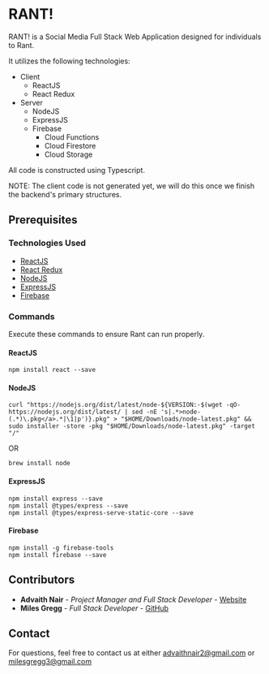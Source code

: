 # RANT!

RANT! is a Social Media Full Stack Web Application designed for individuals to Rant.

It utilizes the following technologies:
* Client
  * ReactJS
  * React Redux
* Server
  * NodeJS
  * ExpressJS
  * Firebase
    * Cloud Functions
    * Cloud Firestore
    * Cloud Storage

All code is constructed using Typescript.

NOTE: The client code is not generated yet, we will do this once we finish the backend's primary structures.

## Prerequisites

### Technologies Used
* [ReactJS](https://reactjs.org/)
* [React Redux](https://redux.js.org/)
* [NodeJS](https://nodejs.org/en/)
* [ExpressJS](https://expressjs.com/)
* [Firebase](https://firebase.google.com/)

### Commands

Execute these commands to ensure Rant can run properly.

#### ReactJS
```
npm install react --save
```

#### NodeJS
```
curl "https://nodejs.org/dist/latest/node-${VERSION:-$(wget -qO- https://nodejs.org/dist/latest/ | sed -nE 's|.*>node-(.*)\.pkg</a>.*|\1|p')}.pkg" > "$HOME/Downloads/node-latest.pkg" && sudo installer -store -pkg "$HOME/Downloads/node-latest.pkg" -target "/"
```
OR
```
brew install node
```

#### ExpressJS
```
npm install express --save
npm install @types/express --save
npm install @types/express-serve-static-core --save
```

#### Firebase
```
npm install -g firebase-tools
npm install firebase --save
```

## Contributors

* **Advaith Nair** - *Project Manager and Full Stack Developer* - [Website](https://advaithnair.com)
* **Miles Gregg** - *Full Stack Developer* - [GitHub](https://github.com/MilesGregg)

## Contact
For questions, feel free to contact us at either [advaithnair2@gmail.com](mailto:advaithnair2@gmail.com) or [milesgregg3@gmail.com](mailto:milesgregg3@gmail.com)

